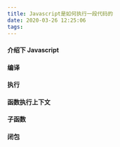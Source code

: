 ```yaml
---
title: Javascript是如何执行一段代码的
date: 2020-03-26 12:25:06
tags:
---
```


#### 介绍下 Javascript

#### 编译

#### 执行

#### 函数执行上下文

#### 子函数

#### 闭包
